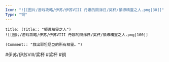 ```yaml
---
Icon: "![[图片/游戏攻略/伊苏/伊苏VIII 丹娜的陨涕日/奖杯/領導精靈之人.png|30]]"
Type: "铜"
---
```

```ad-common-bronze-trophy
title: (Title:: "領導精靈之人")
![[图片/游戏攻略/伊苏/伊苏VIII 丹娜的陨涕日/奖杯/領導精靈之人.png|100]]

(Comment:: "救出耶坦尼亞的所有精靈。")
```

#伊苏/伊苏VIII/奖杯 #奖杯 #铜
